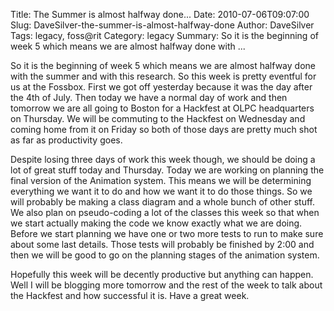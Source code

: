 Title: The Summer is almost halfway done...
Date: 2010-07-06T09:07:00
Slug: DaveSilver-the-summer-is-almost-halfway-done
Author: DaveSilver
Tags: legacy, foss@rit
Category: legacy
Summary: So it is the beginning of week 5 which means we are almost halfway done with ... 

So it is the beginning of week 5 which means we are almost halfway done with
the summer and with this research. So this week is pretty eventful for us at
the Fossbox. First we got off yesterday because it was the day after the 4th
of July. Then today we have a normal day of work and then tomorrow we are all
going to Boston for a Hackfest at OLPC headquarters on Thursday. We will be
commuting to the Hackfest on Wednesday and coming home from it on Friday so
both of those days are pretty much shot as far as productivity goes.

Despite losing three days of work this week though, we should be doing a lot
of great stuff today and Thursday. Today we are working on planning the final
version of the Animation system. This means we will be determining everything
we want it to do and how we want it to do those things. So we will probably be
making a class diagram and a whole bunch of other stuff. We also plan on
pseudo-coding a lot of the classes this week so that when we start actually
making the code we know exactly what we are doing. Before we start planning we
have one or two more tests to run to make sure about some last details. Those
tests will probably be finished by 2:00 and then we will be good to go on the
planning stages of the animation system.

Hopefully this week will be decently productive but anything can happen. Well
I will be blogging more tomorrow and the rest of the week to talk about the
Hackfest and how successful it is. Have a great week.

